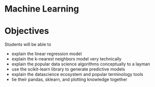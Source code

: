 # Machine Learning

# Objectives
Students will be able to
- explain the linear regression model
- explain the k-nearest neighbors model very technically
- explain the popular data science algorithms conceptually to a layman
- use the scikit-learn library to generate predictive models
- explain the datascience ecosystem and popular terminology tools
- tie their pandas, sklearn, and plotting knowledge together